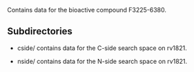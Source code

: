 Contains data for the bioactive compound F3225-6380.

## Subdirectories

- cside/ contains data for the C-side search space on rv1821.

- nside/ contains data for the N-side search space on rv1821.

